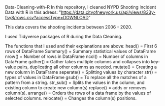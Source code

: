  Data-Cleaning-with-R
 In this repository, I cleaned NYPD Shooting Incident Data with R in this adress: "https://data.cityofnewyork.us/api/views/833y-fsy8/rows.csv?accessType=DOWNLOAD"
 
 This data covers the shooting incidents between 2006 - 2020.
 
 I used Tidyverse packages of R during the Data Cleaning.
 
 The functions that I used and their explanations are above:
 head() = First 6 rows of DataFrame
 Summary() = Summary statistical values of DataFrame
 nrow() = Number of rows in DataFrame
 ncol() = Number of columns in DataFrame
 gather() = Gather takes multiple columns and collapses into key-value pairs, duplicating all other columns as needed.
 mutate() = Creating a new column in DataFrame
 seperate() = Splitting values by character
 str() = types of values in DataFrame
 gsub() =  To replace all the matches of a pattern from a string.
 str_sub() = Splits the values in the column, and existing column to create new column(s)
 replace() = adds or removes column(s).
 arrange() = Orders the rows of a data frame by the values of selected columns.
 relocate() = Changes the column(s) positions.
